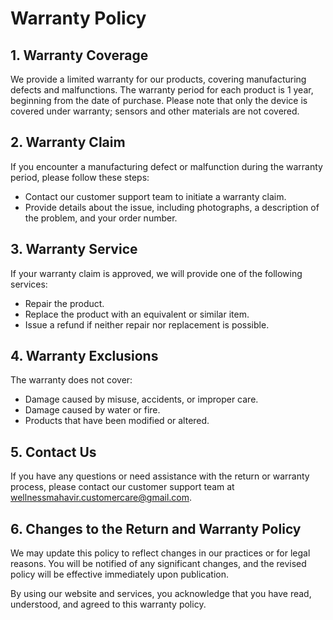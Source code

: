 # Warranty Policy

## 1. Warranty Coverage

We provide a limited warranty for our products, covering manufacturing defects and malfunctions. The warranty period for each product is 1 year, beginning from the date of purchase. Please note that only the device is covered under warranty; sensors and other materials are not covered.

## 2. Warranty Claim

If you encounter a manufacturing defect or malfunction during the warranty period, please follow these steps:
- Contact our customer support team to initiate a warranty claim.
- Provide details about the issue, including photographs, a description of the problem, and your order number.

## 3. Warranty Service

If your warranty claim is approved, we will provide one of the following services:
- Repair the product.
- Replace the product with an equivalent or similar item.
- Issue a refund if neither repair nor replacement is possible.

## 4. Warranty Exclusions

The warranty does not cover:
- Damage caused by misuse, accidents, or improper care.
- Damage caused by water or fire.
- Products that have been modified or altered.

## 5. Contact Us

If you have any questions or need assistance with the return or warranty process, please contact our customer support team at [wellnessmahavir.customercare@gmail.com](mailto:wellnessmahavir.customercare@gmail.com).

## 6. Changes to the Return and Warranty Policy

We may update this policy to reflect changes in our practices or for legal reasons. You will be notified of any significant changes, and the revised policy will be effective immediately upon publication.

By using our website and services, you acknowledge that you have read, understood, and agreed to this warranty policy.
